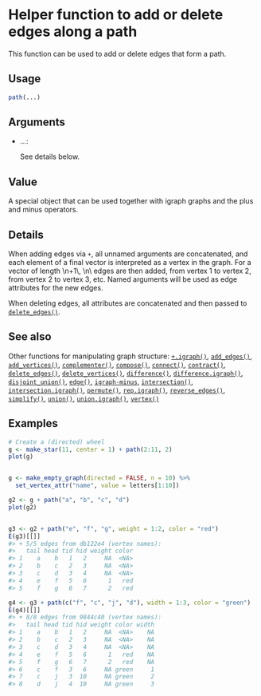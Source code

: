 # Helper function to add or delete edges along a path

This function can be used to add or delete edges that form a path.

## Usage

``` r
path(...)
```

## Arguments

- ...:

  See details below.

## Value

A special object that can be used together with igraph graphs and the
plus and minus operators.

## Details

When adding edges via `+`, all unnamed arguments are concatenated, and
each element of a final vector is interpreted as a vertex in the graph.
For a vector of length \\n+1\\, \\n\\ edges are then added, from vertex
1 to vertex 2, from vertex 2 to vertex 3, etc. Named arguments will be
used as edge attributes for the new edges.

When deleting edges, all attributes are concatenated and then passed to
[`delete_edges()`](https://r.igraph.org/reference/delete_edges.md).

## See also

Other functions for manipulating graph structure:
[`+.igraph()`](https://r.igraph.org/reference/plus-.igraph.md),
[`add_edges()`](https://r.igraph.org/reference/add_edges.md),
[`add_vertices()`](https://r.igraph.org/reference/add_vertices.md),
[`complementer()`](https://r.igraph.org/reference/complementer.md),
[`compose()`](https://r.igraph.org/reference/compose.md),
[`connect()`](https://r.igraph.org/reference/ego.md),
[`contract()`](https://r.igraph.org/reference/contract.md),
[`delete_edges()`](https://r.igraph.org/reference/delete_edges.md),
[`delete_vertices()`](https://r.igraph.org/reference/delete_vertices.md),
[`difference()`](https://r.igraph.org/reference/difference.md),
[`difference.igraph()`](https://r.igraph.org/reference/difference.igraph.md),
[`disjoint_union()`](https://r.igraph.org/reference/disjoint_union.md),
[`edge()`](https://r.igraph.org/reference/edge.md),
[`igraph-minus`](https://r.igraph.org/reference/igraph-minus.md),
[`intersection()`](https://r.igraph.org/reference/intersection.md),
[`intersection.igraph()`](https://r.igraph.org/reference/intersection.igraph.md),
[`permute()`](https://r.igraph.org/reference/permute.md),
[`rep.igraph()`](https://r.igraph.org/reference/rep.igraph.md),
[`reverse_edges()`](https://r.igraph.org/reference/reverse_edges.md),
[`simplify()`](https://r.igraph.org/reference/simplify.md),
[`union()`](https://r.igraph.org/reference/union.md),
[`union.igraph()`](https://r.igraph.org/reference/union.igraph.md),
[`vertex()`](https://r.igraph.org/reference/vertex.md)

## Examples

``` r
# Create a (directed) wheel
g <- make_star(11, center = 1) + path(2:11, 2)
plot(g)


g <- make_empty_graph(directed = FALSE, n = 10) %>%
  set_vertex_attr("name", value = letters[1:10])

g2 <- g + path("a", "b", "c", "d")
plot(g2)


g3 <- g2 + path("e", "f", "g", weight = 1:2, color = "red")
E(g3)[[]]
#> + 5/5 edges from db122e4 (vertex names):
#>   tail head tid hid weight color
#> 1    a    b   1   2     NA  <NA>
#> 2    b    c   2   3     NA  <NA>
#> 3    c    d   3   4     NA  <NA>
#> 4    e    f   5   6      1   red
#> 5    f    g   6   7      2   red

g4 <- g3 + path(c("f", "c", "j", "d"), width = 1:3, color = "green")
E(g4)[[]]
#> + 8/8 edges from 9844c40 (vertex names):
#>   tail head tid hid weight color width
#> 1    a    b   1   2     NA  <NA>    NA
#> 2    b    c   2   3     NA  <NA>    NA
#> 3    c    d   3   4     NA  <NA>    NA
#> 4    e    f   5   6      1   red    NA
#> 5    f    g   6   7      2   red    NA
#> 6    c    f   3   6     NA green     1
#> 7    c    j   3  10     NA green     2
#> 8    d    j   4  10     NA green     3
```

